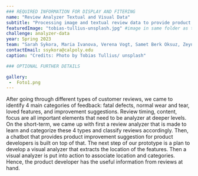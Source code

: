 ```yaml
---
### REQUIRED INFORMATION FOR DISPLAY AND FITERING
name: "Review Analyzer Textual and Visual Data"
subtitle: "Processing image and textual review data to provide product improvement suggestions with short- and long-term action plans."
featuredImage: "tobias-tullius-unsplash.jpg" #image in same folder as this file
challenge: analyzer-data
year: Spring 2023
team: "Sarah Sykora, Maria Ivanova, Verena Vogt, Samet Berk Oksuz, Zeynep Kocaahmet"
contactEmail: ssykora@calpoly.edu
caption: "Credits: Photo by Tobias Tullius/ unsplash"

### OPTIONAL FURTHER DETAILS

gallery:
 -  Foto1.png
---
```


After going through different types of customer reviews, we came to identify 4 main categories of feedback: fatal defects, normal wear and tear, loved features, and improvement suggestions. Review timing, content, focus are all important elements that need to be analyzer at deeper levels. On the short-term, we came up with first a review analyzer that is made to learn and categorize these 4 types and classify reviews accordingly. Then, a chatbot that provides product improvement suggestion for product developers is built on top of that. The next step of our prototype is a plan to develop a visual analyzer that extracts the location of the features. Then a visual analyzer is put into action to associate location and categories. Hence, the product developer has the useful information from reviews at hand.